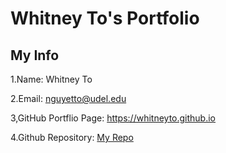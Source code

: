 # Whitney To's Portfolio
## My Info
1.Name: Whitney To

2.Email: nguyetto@udel.edu

3,GitHub Portflio Page: https://whitneyto.github.io

4.Github Repository: [My Repo](https://github.com/Whitneyto/whitneyto.github.io.git)


